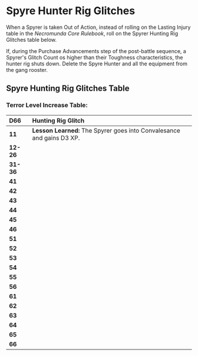 # Spyre Hunter Rig Glitches

When a Spyrer is taken Out of Action, instead of rolling on the Lasting Injury table in the _Necromunda Core Rulebook_, roll on the Spyrer Hunting Rig Glitches table below.

If, during the Purchase Advancements step of the post-battle sequence, a Spyrer's Glitch Count os higher than their Toughness characteristics, the hunter rig shuts down. Delete the Spyre Hunter and all the equipment from the gang rooster.

Spyre Hunting Rig Glitches Table[​](#spyre-hunting-rig-glitches-table "Direct link to Increasing Spyre Hunting Rig Glitches Table")
------------------------------------------------------------------------

### Terror Level Increase Table:
|D66      |Hunting Rig Glitch                                                    |
|:--------|:---------------------------------------------------------------------|
|**11**   |**Lesson Learned:** The Spyrer goes into Convalesance and gains D3 XP.|
|**12-26**|                                                                      |
|**31-36**|                                                                      |
|**41**   |                                                                      |
|**42**   |                                                                      |
|**43**   |                                                                      |
|**44**   |                                                                      |
|**45**   |                                                                      |
|**46**   |                                                                      |
|**51**   |                                                                      |
|**52**   |                                                                      |
|**53**   |                                                                      |
|**54**   |                                                                      |
|**55**   |                                                                      |
|**56**   |                                                                      |
|**61**   |                                                                      |
|**62**   |                                                                      |
|**63**   |                                                                      |
|**64**   |                                                                      |
|**65**   |                                                                      |
|**66**   |                                                                      |
